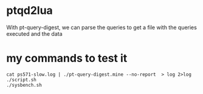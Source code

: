 # ptqd2lua
With pt-query-digest, we can parse the queries to get a file with the queries executed and the data

# my commands to test it
```
cat ps571-slow.log | ./pt-query-digest.mine --no-report  > log 2>log
./script.sh
./sysbench.sh
```
